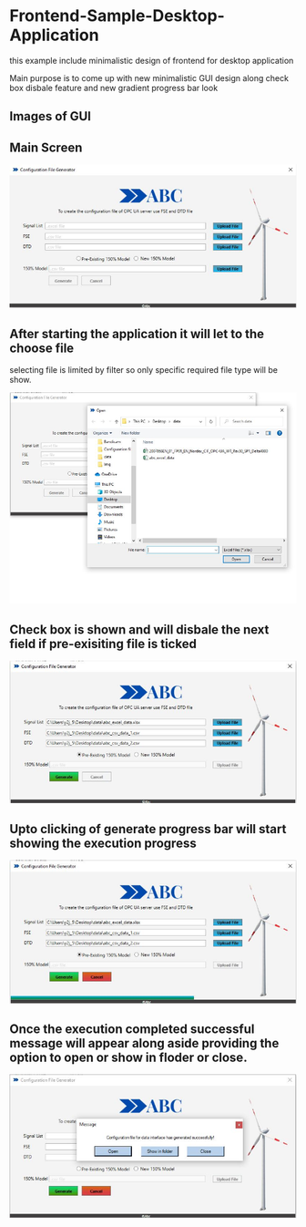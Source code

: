 # Frontend-Sample-Desktop-Application
 this example include minimalistic design of frontend for desktop application
 


Main purpose is to come up with new minimalistic GUI design along check box disbale feature and new gradient progress bar look


## Images of GUI

## Main Screen

![](snapshot/Capture1.JPG)

##


## After starting the application it will let to the choose file 
selecting file is limited by filter so only specific required file type will be show.


![](snapshot/Capture2.JPG)

##

## Check box is shown and will disbale the next field if pre-exisiting file is ticked

![](snapshot/Capture3.JPG)

##


## Upto clicking of generate progress bar will start showing the execution progress

![](snapshot/Capture4.JPG)

##

## Once the execution completed successful message will appear along aside providing the option to open or show in floder or close.

![](snapshot/Capture5.JPG)


